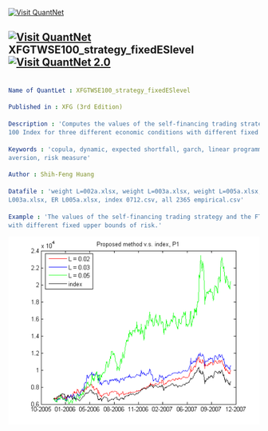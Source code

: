 
[<img src="https://github.com/QuantLet/Styleguide-and-Validation-procedure/blob/master/pictures/banner.png" alt="Visit QuantNet">](http://quantlet.de/index.php?p=info)

## [<img src="https://github.com/QuantLet/Styleguide-and-Validation-procedure/blob/master/pictures/qloqo.png" alt="Visit QuantNet">](http://quantlet.de/) **XFGTWSE100_strategy_fixedESlevel** [<img src="https://github.com/QuantLet/Styleguide-and-Validation-procedure/blob/master/pictures/QN2.png" width="60" alt="Visit QuantNet 2.0">](http://quantlet.de/d3/ia)

```yaml

Name of QuantLet : XFGTWSE100_strategy_fixedESlevel

Published in : XFG (3rd Edition)

Description : 'Computes the values of the self-financing trading strategy and the FTSE TWSE Taiwan
100 Index for three different economic conditions with different fixed bounds of risk.'

Keywords : 'copula, dynamic, expected shortfall, garch, linear programming, portfolio, risk
aversion, risk measure'

Author : Shih-Feng Huang

Datafile : 'weight L=002a.xlsx, weight L=003a.xlsx, weight L=005a.xlsx, ER L002a.xlsx, ER
L003a.xlsx, ER L005a.xlsx, index 0712.csv, all 2365 empirical.csv'

Example : 'The values of the self-financing trading strategy and the FTSE, TWSE Taiwan 100 Index
with different fixed upper bounds of risk.'

```

![Picture1](fig5a.png)


```matlab

```
